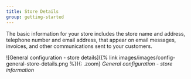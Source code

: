 ```yaml
---
title: Store Details
group: getting-started
---
```


The basic information for your store includes the store name and address, telephone number and email address, that appear on email messages, invoices, and other communications sent to your customers.

![General configuration - store details]({% link images/images/config-general-store-details.png %}){: .zoom}
_General configuration - store information_
